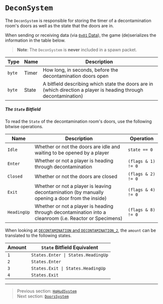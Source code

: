 # `DeconSystem`

The `DeconSystem` is responsible for storing the timer of a decontamination room's doors as well as the state that the doors are in.

When sending or receiving data (via [`0x01` Data](../03_gamedata_and_gamedatato_message_types/01_data.md)), the game (de)serializes the information in the table below.

> **Note**: The `DeconSystem` is **never** included in a spawn packet.

| Type | Name | Description |
| --- | --- | --- |
| `byte` | Timer | How long, in seconds, before the decontamination doors open |
| `byte` | State | A bitfield describing which state the doors are in (which direction a player is heading through decontamination) |

##### The `State` Bitfield

To read the `State` of the decontamination room's doors, use the following bitwise operations.

| Name | Description | Operation |
| --- | --- | --- |
| `Idle` | Whether or not the doors are idle and waiting to be opened by a player | `state == 0` |
| `Enter` | Whether or not a player is heading through decontamination | `(flags & 1) != 0` |
| `Closed` | Whether or not the doors are closed | `(flags & 2) != 0` |
| `Exit` | Whether or not a player is leaving decontamination (by manually opening a door from the inside) | `(flags & 4) != 0` |
| `HeadingUp` | Whether or not a player is heading through decontamination into a cleanroom (i.e. Reactor or Specimens) | `(flags & 8) != 0` |

When looking at [`DECONTAMINATION` and `DECONTAMINATION_2`](../04_rpc_message_types/28_repairsystem.md#decontamination-and-decontamination_2), the `amount` can be translated to the following states.

| Amount | `State` Bitfield Equivalent |
| --- | --- |
| `1` | `States.Enter \| States.HeadingUp` |
| `2` | `States.Enter` |
| `3` | `States.Exit \| States.HeadingUp` |
| `4` | `States.Exit` |

---

> Previous section: [`HqHudSystem`](09_hqhudsystem.md)<br>
> Next section: [`DoorsSystem`](11_doorssystem.md)
